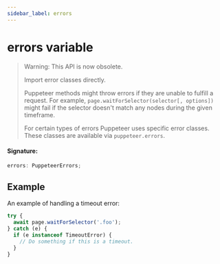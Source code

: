 ```yaml
---
sidebar_label: errors
---
```


# errors variable

> Warning: This API is now obsolete.
>
> Import error classes directly.
>
> Puppeteer methods might throw errors if they are unable to fulfill a request. For example, `page.waitForSelector(selector[, options])` might fail if the selector doesn't match any nodes during the given timeframe.
>
> For certain types of errors Puppeteer uses specific error classes. These classes are available via `puppeteer.errors`.

#### Signature:

```typescript
errors: PuppeteerErrors;
```

## Example

An example of handling a timeout error:

```ts
try {
  await page.waitForSelector('.foo');
} catch (e) {
  if (e instanceof TimeoutError) {
    // Do something if this is a timeout.
  }
}
```
